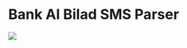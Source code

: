 # Bank Al Bilad SMS Parser
[![](https://img.shields.io/circleci/project/github/obahareth/bank-al-bilad-sms-parse/master.svg?style=popout)](https://circleci.com/gh/obahareth/bank-al-bilad-sms-parse)
